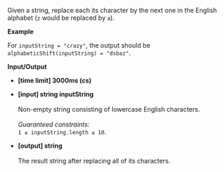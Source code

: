 Given a string, replace each its character by the next one in the English alphabet (`z` would be replaced by `a`).

__Example__

For `inputString = "crazy"`, the output should be  
`alphabeticShift(inputString) = "dsbaz"`.

__Input/Output__

+ __[time limit] 3000ms (cs)__
+ __[input] string inputString__<br><br>Non-empty string consisting of lowercase English characters.<br><br>_Guaranteed constraints:_<br>`1 ≤ inputString.length ≤ 10`.

+ __[output] string__<br><br>The result string after replacing all of its characters.
